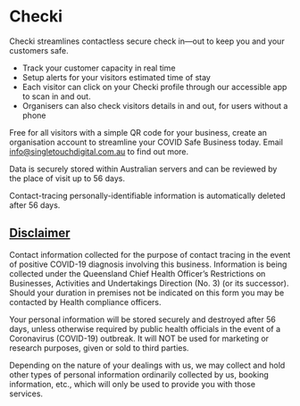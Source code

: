 # Checki
Checki streamlines contactless secure check in—out to keep you and your customers safe.
* Track your customer capacity in real time
* Setup alerts for your visitors estimated time of stay
* Each visitor can click on your Checki profile through our accessible app to scan in and out.
* Organisers can also check visitors details in and out, for users without a phone


Free for all visitors with a simple QR code for your business, create an organisation account to streamline your COVID Safe Business today. 
Email info@singletouchdigital.com.au to find out more.






Data is securely stored within Australian servers and can be reviewed by the place of visit up to 56 days.

Contact-tracing personally-identifiable information is automatically deleted after 56 days.



## [Disclaimer](https://www.covid19.qld.gov.au/government-actions/covid-safe-businesses/information-privacy)

Contact information collected for the purpose of contact tracing in the event of positive COVID-19 diagnosis involving this business. Information is being collected under the Queensland Chief Health Officer’s Restrictions on Businesses, Activities and Undertakings Direction (No. 3) (or its successor). Should your duration in premises not be indicated on this form you may be contacted by Health compliance officers.

Your personal information will be stored securely and destroyed after	56 days, unless otherwise required by public health officials in the event of a Coronavirus (COVID-19) outbreak. It will NOT be used for marketing or research purposes, given or sold to third parties.
  
Depending on the nature of your dealings with us, we may collect and hold other types of personal information ordinarily collected by us, booking information, etc., which will only be used to provide you with those services.
